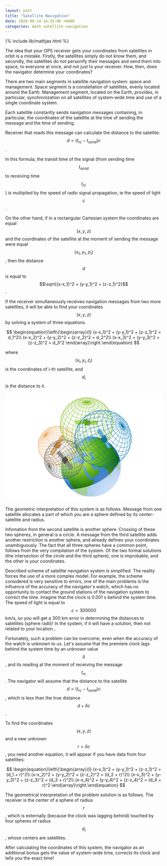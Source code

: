 ```yaml
---
layout: post
title: "Satellite Navigation"
date: 2020-09-14 14:33:00 +0400
categories: math satellite navigation
---
```


{% include lib/mathjax.html %}

The idea that your GPS receiver gets your coordinates from satellites in orbit is a mistake. Firstly, the satellites simply do not know them, and secondly, the satellites do not personify their messages and send them into space, to everyone at once, and not just to your receiver. How, then, does the navigator determine your coordinates?

There are two main segments in satellite navigation system: space and management. Space segment is a constellation of satellites, evenly located around the Earth. Management segment, located on the Earth, provides, in particular, synchronization on all satellites of system-wide time and use of a single coordinate system.

Each satellite constantly sends navigation messages containing, in particular, the coordinates of the satellite at the time of sending the message and the time of sending.

Receiver that reads this message can calculate the distance to the satellite: $$ d = (t_{rc} - t_{send}) c $$.

In this formula, the transit time of the signal (from sending time $$t_{send}$$ to receiving time $$t_{rc}$$) is multiplied by the speed of radio signal propagation, ie the speed of light $$c$$.

On the other hand, if in a rectangular Cartesian system the coordinates are equal $$(x, y, z)$$ and the coordinates of the satellite at the moment of sending the message were equal $$(x_1, y_1, z_1)$$, then the distance $$d$$ is equal to $$\sqrt{(x-x_1)^2 + (y-y_1)^2 + (z-z_1)^2}$$.

If the receiver simultaneously receives navigation messages from two more satellites, it will be able to find your coordinates $$(x, y, z)$$ by solving a system of three equations.

$$
\begin{equation}\left\{\begin{array}{l}
    (x-x_1)^2 + (y-y_1)^2 + (z-z_1)^2 = d_1^2\\
    (x-x_2)^2 + (y-y_2)^2 + (z-z_2)^2 = d_2^2\\
    (x-x_3)^2 + (y-y_3)^2 + (z-z_3)^2 = d_3^2
\end{array}\right.\end{equation}
$$

where $$(x_i, y_i, z_i)$$ is the coordinates of i-th satellite, and $$d_i$$ is the distance to it.

![Spheres](/assets/images/gps-navigation-systems-spheres.png)

The geometric interpretation of this system is as follows. Message from one satellite allocates a part of which you are a sphere defined by its center-satellite and radius.

Infomation from the second satellite is another sphere. Crossing of these two spheres, in general is a circle. A message from the third satellite adds another restriction is another sphere, and already defines your coordinates unambiguously. The fact that all three spheres have a common point, follows from the very compilation of the system. Of the two formal solutions (the intersection of the circle and the third sphere), one is improbable, and the other is your coordinates.

Described scheme of satellite navigation system is simplified. The reality forces the use of a more complex model. For example, the scheme considered is very sensitive to errors, one of the main problems is the influence of the accuracy of the navigator's watch, which has no opportunity to contact the ground stations of the navigation system to correct the time. Imagine that the clock is 0.001 s behind the system time. The speed of light is equal to $$c = 300000$$ km/s, so you will get a 300 km error in determining the distances to satellites (sphere radii)! In the system, if it will have a solution, then not related to your location...

Fortunately, such a problem can be overcome, even when the accuracy of the watch is unknown to us. Let's assume that the premiere clock lags behind the system time by an unknown value $$\delta$$, and its reading at the moment of receiving the message $$t_{rc}$$. The navigator will assume that the distance to the satellite $$d = (t_{rc} - t_{send}) c$$, which is less than the true distance $$d+\delta c$$.

To find the coordinates $$(x, y, z)$$ and a new unknown $$r = \delta c$$, you need another equation, it will appear if you have data from four satellites:

$$
\begin{equation}\left\{\begin{array}{l}
    (x-x_1)^2 + (y-y_1)^2 + (z-z_1)^2 = (d_1 + r)^2\\
    (x-x_2)^2 + (y-y_2)^2 + (z-z_2)^2 = (d_2 + r)^2\\
    (x-x_3)^2 + (y-y_3)^2 + (z-z_3)^2 = (d_3 + r)^2\\
    (x-x_4)^2 + (y-y_4)^2 + (z-z_4)^2 = (d_4 + r)^2
\end{array}\right.\end{equation}
$$

The geometrical interpretation of the problem solution is as follows. The receiver is the center of a sphere of radius $$r$$, which is externally (because the clock was lagging behind) touched by four spheres of radius $$d_i$$, whose centers are satellites.

After calculating the coordinates of this system, the navigator as an additional bonus gets the value of system-wide time, corrects its clock and tells you the exact time!
